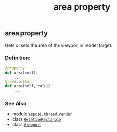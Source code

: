﻿---
title: area property
second_title: Aspose.3D for Python via .NET API References
description: 
type: docs
weight: 30
url: /aspose.threed.render/viewport/area/
is_root: false
---

## area property


Gets or sets the area of the viewport in render target.
### Definition:
```python
@property
def area(self):
    ...
@area.setter
def area(self, value):
    ...
```

### See Also
* module [`aspose.threed.render`](../../)
* class [`RelativeRectangle`](/3d/python-net/aspose.threed.utilities/relativerectangle)
* class [`Viewport`](/3d/python-net/aspose.threed.render/viewport)
